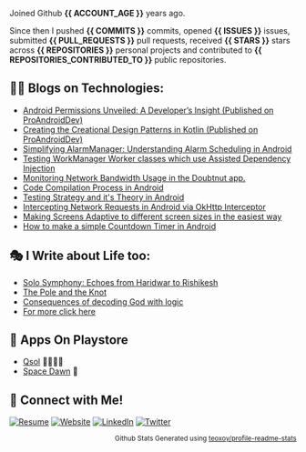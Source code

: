 Joined Github **{{ ACCOUNT_AGE }}** years ago.

Since then I pushed **{{ COMMITS }}** commits, opened **{{ ISSUES }}** issues, submitted **{{ PULL_REQUESTS }}** pull requests, received **{{ STARS }}** stars across **{{ REPOSITORIES }}** personal projects and contributed to **{{ REPOSITORIES_CONTRIBUTED_TO }}** public repositories.

## 🧑‍💻 Blogs on Technologies:

- [Android Permissions Unveiled: A Developer’s Insight (Published on ProAndroidDev)](https://proandroiddev.com/android-permissions-unveiled-a-developers-insight-131c829c150b)
- [Creating the Creational Design Patterns in Kotlin (Published on ProAndroidDev)](https://proandroiddev.com/creating-the-creational-design-patterns-in-kotlin-319d08fdf9b6)
- [Simplifying AlarmManager: Understanding Alarm Scheduling in Android](https://avidraghav.hashnode.dev/simplifying-alarmmanager-understanding-alarm-scheduling-in-android)
- [Testing WorkManager Worker classes which use Assisted Dependency Injection](https://medium.com/@raghavaggarwal776/testing-workmanager-worker-classes-which-use-assisted-dependency-injection-5862d59f0494)
- [Monitoring Network Bandwidth Usage in the Doubtnut app.](https://medium.com/doubtnut/monitoring-network-bandwidth-usage-in-the-doubtnut-app-40d4aba0cf7d)
- [Code Compilation Process in Android](https://avidraghav.hashnode.dev/code-compilation-process-in-android)
- [Testing Strategy and it's Theory in Android](https://avidraghav.hashnode.dev/testing-strategy-and-its-theory-in-android-1)
- [Intercepting Network Requests in Android via OkHttp Interceptor](https://avidraghav.hashnode.dev/intercepting-network-requests-in-android-via-okhttp-interceptor)
- [Making Screens Adaptive to different screen sizes in the easiest way](https://medium.com/@raghavaggarwal776/making-screens-adaptive-to-different-screen-sizes-in-the-most-easy-way-fb3081175680)
- [How to make a simple Countdown Timer in Android](https://medium.com/@raghavaggarwal776/how-to-make-a-simple-countdown-timer-in-android-bfb5bf6f3399)

## 🎭 I Write about Life too:

- [Solo Symphony: Echoes from Haridwar to Rishikesh](https://avidraghav.dev/everydaylens/solo-symphony-echoes-from-haridwar-to-rishikesh/)
- [The Pole and the Knot](https://avidraghav.dev/everydaylens/pole_knot/)
- [Consequences of decoding God with logic](https://avidraghav.dev/everydaylens/decoding_god_with_logic/)
- [For more click here](https://avidraghav.dev/everydaylens/)

## 📱 Apps On Playstore

- [Qsol](https://play.google.com/store/apps/details?id=com.application.kurukshetrauniversitypapers)  👩‍🎓👨‍🎓
- [Space Dawn](https://play.google.com/store/apps/details?id=com.raghav.spacedawnv2)  🚀

## 🔗 Connect with Me!

[![Resume](https://img.shields.io/badge/-Resume-white?style=for-the-badge&logo=Android&logoColor=purple)](https://drive.google.com/file/d/1uDV1lX2vuV4hPtruGY1gozvnqS25VkqH/view?usp=sharing)
[![Website](https://img.shields.io/badge/-Website-green?style=for-the-badge&logo=googlechrome&logoColor=white)](https://avidraghav.dev/)
[![LinkedIn](https://img.shields.io/badge/-LinkedIn-blue?style=for-the-badge&logo=Linkedin&logoColor=white)](https://www.linkedin.com/in/avidraghav/)
[![Twitter](https://img.shields.io/badge/-Twitter-blue?style=for-the-badge&logo=twitter&logoColor=white)](https://twitter.com/avidRaghav)




<p align="right"><sub>Github Stats Generated using <a href="https://github.com/marketplace/actions/profile-readme-stats">teoxoy/profile-readme-stats</a>
